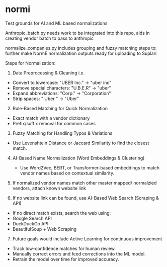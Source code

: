 # normi
Test grounds for AI and ML based normalizations

Anthropic_batch.py needs work to be integrated into this repo, aids in creating vendor batch to pass to anthropic

normalize_companies.py includes grouping and fuzzy matching steps to: further make NormE normalization outputs ready for uploading to Suplari

Steps for Normalization:
1.  Data Preprocessing & Cleaning
i.e.
- Convert to lowercase: "UBER Inc." → "uber inc"
- Remove special characters: "U.B.E.R" → "uber"
- Expand abbreviations: "Corp." → "Corporation"
- Strip spaces: " Uber " → "Uber"

2. Rule-Based Matching for Quick Normalization
- Exact match with a vendor dictionary
- Prefix/suffix removal for common cases

3. Fuzzy Matching for Handling Typos & Variations
- Use Levenshtein Distance or Jaccard Similarity to find the closest match.

4. AI-Based Name Normalization (Word Embeddings & Clustering)
   - Use Word2Vec, BERT, or Transformer-based embeddings to match vendor names based on contextual similarity.
  
5. If normalized vendor names match other master mapped/ normalzied vendors, attach known website link

6. If no website link can be found, use AI-Based Web Search (Scraping & API)
- If no direct match exists, search the web using:
- Google Search API
- DuckDuckGo API
- BeautifulSoup + Web Scraping

7. Future goals would include Active Learning for continuous improvement
- Track low-confidence matches for human review.
- Manually correct errors and feed corrections into the ML model.
- Retrain the model over time for improved accuracy.
